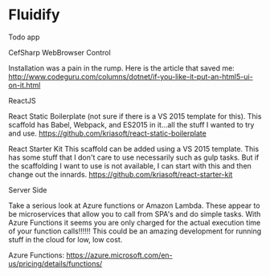 # Fluidify
Todo app




CefSharp WebBrowser Control

Installation was a pain in the rump. Here is the article that saved me:
http://www.codeguru.com/columns/dotnet/if-you-like-it-put-an-html5-ui-on-it.html


ReactJS

React Static Boilerplate (not sure if there is a VS 2015 template for this).
This scaffold has Babel, Webpack, and ES2015 in it...all the stuff I wanted to try and use.
https://github.com/kriasoft/react-static-boilerplate

React Starter Kit
This scaffold can be added using a VS 2015 template.
This has some stuff that I don't care to use necessarily such as gulp tasks. But if the scaffolding
I want to use is not available, I can start with this and then change out the innards.
https://github.com/kriasoft/react-starter-kit


Server Side

Take a serious look at Azure functions or Amazon Lambda. These appear to be microservices that allow you to call from SPA's and do simple tasks.
With Azure Functions it seems you are only charged for the actual execution time of your function calls!!!!!! This could be an amazing development
for running stuff in the cloud for low, low cost.

Azure Functions: https://azure.microsoft.com/en-us/pricing/details/functions/
